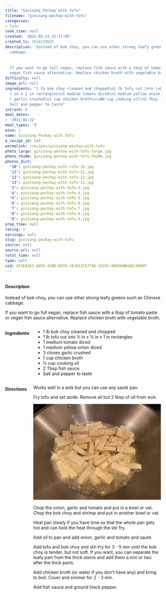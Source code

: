 ```yaml
---
title: "Ginisang Pechay with Tofu"
filename: "ginisang-pechay-with-tofu"
categories:
- Tofu
cook_time: null
created: '2021-02-23 22:37:05'
created_ts: 1614119825
description: 'Instead of bok choy, you can use other strong leafy greens such as Chinese
  cabbage.


  If you want to go full vegan, replace fish sauce with a tbsp of tomato paste or
  vegan fish sauce alternative. Replace chicken broth with vegetable broth.'
difficulty: null
image_url: null
ingredients: "1 lb bok choy cleaned and chopped\n1 lb tofu cut into \xBD in x \xBD\
  \ in x 1 in rectangles\n1 medium tomato diced\n1 medium yellow onion diced\n3 cloves\
  \ garlic crushed\n1 cup chicken broth\n\xBD cup cooking oil\n2 Tbsp fish sauce\n\
  Salt and pepper to taste"
intrash: 0
meal_dates:
- '2021-02-22'
meal_types: '3'
mine: 1
name: Ginisang Pechay with Tofu
p_recipe_id: 144
permalink: /recipes/ginisang-pechay-with-tofu
photo_large: ginisang-pechay-with-tofu-large.jpg
photo_thumb: ginisang-pechay-with-tofu-thumb.jpg
photos_dict:
  '10': ginisang-pechay-with-tofu-10.jpg
  '11': ginisang-pechay-with-tofu-11.jpg
  '12': ginisang-pechay-with-tofu-12.jpg
  '13': ginisang-pechay-with-tofu-13.jpg
  '3': ginisang-pechay-with-tofu-3.jpg
  '4': ginisang-pechay-with-tofu-4.jpg
  '5': ginisang-pechay-with-tofu-5.jpg
  '6': ginisang-pechay-with-tofu-6.jpg
  '7': ginisang-pechay-with-tofu-7.jpg
  '8': ginisang-pechay-with-tofu-8.jpg
  '9': ginisang-pechay-with-tofu-9.jpg
prep_time: null
rating: 5
servings: null
slug: ginisang-pechay-with-tofu
source: null
source_url: null
total_time: null
type: null
uid: 4F3E45E3-005E-45BB-B979-C01932CE279A-15291-00020AB486C3609F
---
```

<div class="large-8 medium-7 columns" id="writeup">		<div id="description"><h4>Description</h4>
<div class="box box-description content"><p>Instead of bok choy, you can use other strong leafy greens such as Chinese cabbage.</p>
<p>If you want to go full vegan, replace fish sauce with a tbsp of tomato paste or vegan fish sauce alternative. Replace chicken broth with vegetable broth.</p>
</div></div>	</div><!-- #writeup -->
</div><!-- #row-one -->
<div class="row" id="row-two">	<div class="medium-4 small-5 columns" id="ingredients"><h4>Ingredients</h4><div class="box box-ingredients content"><ul>
<li>1 lb bok choy cleaned and chopped</li>
<li>1 lb tofu cut into ½ in x ½ in x 1 in rectangles</li>
<li>1 medium tomato diced</li>
<li>1 medium yellow onion diced</li>
<li>3 cloves garlic crushed</li>
<li>1 cup chicken broth</li>
<li>½ cup cooking oil</li>
<li>2 Tbsp fish sauce</li>
<li>Salt and pepper to taste</li>
</ul>
</div>	</div>	<div class="medium-6 small-7 columns" id="directions"><h4>Directions</h4><div class="box box-directions content"><p>Works well in a wok but you can use any sauté pan.</p>
<p>Fry tofu and set aside. Remove all but 2 tbsp of oil from wok.</p>
<p><img src="/images/recipes/ginisang-pechay-with-tofu-5.jpg" alt="5" /></p>
<p>Chop the onion, garlic and tomato and put in a bowl or vat. Chop the bok choy and shrimp and put in another bowl or vat.</p>
<p>Heat pan slowly if you have time so that the whole pan gets hot and can hold the heat through the stir fry.</p>
<p>Add oil to pan and add onion, garlic and tomato and sauté.</p>
<p>Add tofu and bok choy and stir-fry for 3 - 5 min until the bok choy is tender, but not soft. If you want, you can separate the leafy part from the thick stems and add them a min or two after the thick parts.</p>
<p>Add chicken broth (or water if you don't have any) and bring to boil. Cover and simmer for 2 - 3 min.</p>
<p>Add fish sauce and ground black pepper.</p>
</div>	</div>